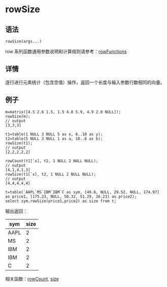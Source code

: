 # rowSize

## 语法

`rowSize(args...)`

row 系列函数通用参数说明和计算规则请参考：[rowFunctions](../themes/rowFunctions.md)

## 详情

逐行进行元素统计（包含空值）操作，返回一个长度与输入参数行数相同的向量。

## 例子

```
m=matrix([4.5 2.6 1.5, 1.5 4.8 5.9, 4.9 2.0 NULL]);
rowSize(m);
// output
[3,3,3]

t1=table(1 NULL 3 NULL 5 as x, 6..10 as y);
t2=table(5 NULL 3 NULL 1 as a, 10..6 as b);
rowSize(t1);
// output
[2,2,2,2,2]

rowCount(t1[`x], t2, 1 NULL 2 NULL NULL);
// output
[4,1,4,1,3]
rowSize(t1[`x], t2, 1 NULL 2 NULL NULL);
// output
[4,4,4,4,4]

t=table(`AAPL`MS`IBM`IBM`C as sym, [49.6, NULL, 29.52, NULL, 174.97] as price1, [175.23, NULL, 50.32, 51.29, 26.23] as price2);
select sym,rowSize(price1,price2) as size from t;
```

输出返回：

| sym | size |
| --- | --- |
| AAPL | 2 |
| MS | 2 |
| IBM | 2 |
| IBM | 2 |
| C | 2 |

相关函数：[rowCount](rowCount.md), [size](../s/size.md)

